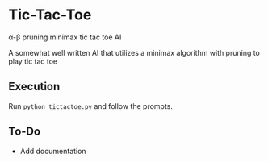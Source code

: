 # Tic-Tac-Toe
α-β pruning minimax tic tac toe AI

A somewhat well written AI that utilizes a minimax algorithm with pruning to play tic tac toe
## Execution
Run `python tictactoe.py` and follow the prompts.

## To-Do
* Add documentation 
